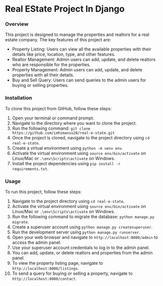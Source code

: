 #  Real EState Project In Django

### Overview
This project is designed to manage the properties and realtors for a real estate company. The key features of this project are:

- Property Listing: Users can view all the available properties with their details like price, location, type, and other features.
- Realtor Management: Admin users can add, update, and delete realtors who are responsible for the properties.
- Property Management: Admin users can add, update, and delete properties with all their details.
- Buy and Sell Query: Users can send queries to the admin users for buying or selling properties.

### Installation
To clone this project from GitHub, follow these steps:

1. Open your terminal or command prompt.
2. Navigate to the directory where you want to clone the project.
3. Run the following command: `git clone https://github.com/imhimansu28/real-e-state.git`
4. Once the project is cloned, navigate to the project directory using `cd real-e-state`.
5. Create a virtual environment using `python -m venv env`.
6. Activate the virtual environment using `source env/bin/activate` on Linux/Mac or `.\env\Scripts\activate` on Windows.
7. Install the project dependencies using `pip install -r requirements.txt`.

### Usage
To run this project, follow these steps:

1. Navigate to the project directory using `cd real-e-state`.
2. Activate the virtual environment using `source env/bin/activate` on Linux/Mac or `.\env\Scripts\activate` on Windows.
3. Run the following command to migrate the database: `python manage.py migrate`.
4. Create a superuser account using `python manage.py createsuperuser`.
5. Run the development server using `python manage.py runserver`.
6. Open your web browser and navigate to `http://localhost:8000/admin` to access the admin panel.
7. Use your superuser account credentials to log in to the admin panel.
8. You can add, update, or delete realtors and properties from the admin panel.
9. To view the property listing page, navigate to `http://localhost:8000/listings`.
10. To send a query for buying or selling a property, navigate to `http://localhost:8000/contact`.
